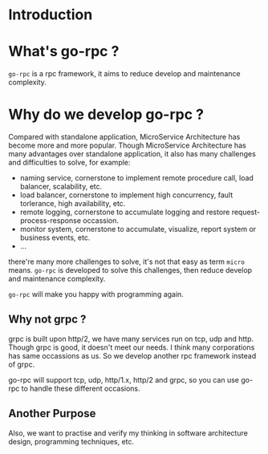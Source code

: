 # Introduction

# What's go-rpc ?

`go-rpc` is a rpc framework, it aims to reduce develop and maintenance complexity. 

# Why do we develop go-rpc ?

Compared with standalone application, MicroService Architecture has become more and more popular. Though MicroService Architecture has many advantages over standalone application, it also has many challenges and difficulties to solve, for example:

- naming service, cornerstone to implement remote procedure call, load balancer, scalability, etc.
- load balancer, cornerstone to implement high concurrency, fault torlerance, high availability, etc.
- remote logging, cornerstone to accumulate logging and restore request-process-response occassion.
- monitor system, cornerstone to accumulate, visualize, report system or business events, etc.
- ...

there're many more challenges to solve, it's not that easy as term `micro` means. `go-rpc` is developed to solve this challenges, then reduce develop and maintenance complexity.

`go-rpc` will make you happy with programming again.

## Why not grpc ?

grpc is built upon http/2, we have many services run on tcp, udp and http. Though grpc is good, it doesn't meet our needs. I think many corporations has same occassions as us. So we develop another rpc framework instead of grpc.

go-rpc will support tcp, udp, http/1.x, http/2 and grpc, so you can use go-rpc to handle these different occasions.

## Another Purpose

Also, we want to practise and verify my thinking in software architecture design, programming techniques, etc.

